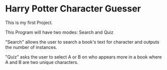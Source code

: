 # Harry Potter Character Guesser

This is my first Project. 

This Program will have two modes: Search and Quiz

"Search" allows the user to search a book's text for character and outputs the number of instances.

"Quiz" asks the user to select A or B on who appears more in a book where A and B are two unique characters. 